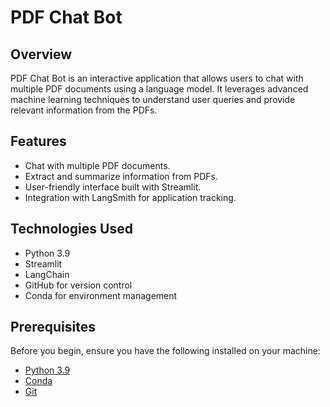 # PDF Chat Bot

## Overview
PDF Chat Bot is an interactive application that allows users to chat with multiple PDF documents using a language model. It leverages advanced machine learning techniques to understand user queries and provide relevant information from the PDFs.

## Features
- Chat with multiple PDF documents.
- Extract and summarize information from PDFs.
- User-friendly interface built with Streamlit.
- Integration with LangSmith for application tracking.

## Technologies Used
- Python 3.9
- Streamlit
- LangChain
- GitHub for version control
- Conda for environment management

## Prerequisites
Before you begin, ensure you have the following installed on your machine:

- [Python 3.9](https://www.python.org/downloads/)
- [Conda](https://docs.conda.io/projects/conda/en/latest/user-guide/install/index.html)
- [Git](https://git-scm.com/downloads)